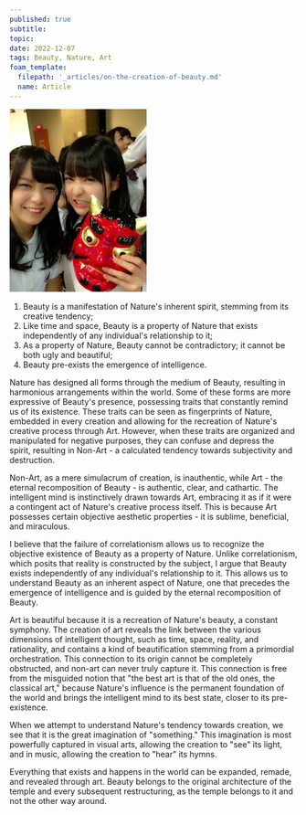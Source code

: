 ```yaml
---
published: true
subtitle:
topic:
date: 2022-12-07
tags: Beauty, Nature, Art
foam_template:
  filepath: '_articles/on-the-creation-of-beauty.md'
  name: Article
---
```


![Picture of Nogizaka46's members Ito Marika and Fukagawa Mai. Marika is holding a demon mask and both of them are making funny faces.](/images/mai_and_marika.jpg)

1. Beauty is a manifestation of Nature's inherent spirit, stemming from its creative tendency;
2. Like time and space, Beauty is a property of Nature that exists independently of any individual's relationship to it;
3. As a property of Nature, Beauty cannot be contradictory; it cannot be both ugly and beautiful;
4. Beauty pre-exists the emergence of intelligence.

Nature has designed all forms through the medium of Beauty, resulting in harmonious arrangements within the world. Some of these forms are more expressive of Beauty's presence, possessing traits that constantly remind us of its existence. These traits can be seen as fingerprints of Nature, embedded in every creation and allowing for the recreation of Nature's creative process through Art. However, when these traits are organized and manipulated for negative purposes, they can confuse and depress the spirit, resulting in Non-Art - a calculated tendency towards subjectivity and destruction.

Non-Art, as a mere simulacrum of creation, is inauthentic, while Art - the eternal recomposition of Beauty - is authentic, clear, and cathartic. The intelligent mind is instinctively drawn towards Art, embracing it as if it were a contingent act of Nature's creative process itself. This is because Art possesses certain objective aesthetic properties - it is sublime, beneficial, and miraculous.

I believe that the failure of correlationism allows us to recognize the objective existence of Beauty as a property of Nature. Unlike correlationism, which posits that reality is constructed by the subject, I argue that Beauty exists independently of any individual's relationship to it. This allows us to understand Beauty as an inherent aspect of Nature, one that precedes the emergence of intelligence and is guided by the eternal recomposition of Beauty.

Art is beautiful because it is a recreation of Nature's beauty, a constant symphony. The creation of art reveals the link between the various dimensions of intelligent thought, such as time, space, reality, and rationality, and contains a kind of beautification stemming from a primordial orchestration. This connection to its origin cannot be completely obstructed, and non-art can never truly capture it. This connection is free from the misguided notion that "the best art is that of the old ones, the classical art," because Nature's influence is the permanent foundation of the world and brings the intelligent mind to its best state, closer to its pre-existence.

When we attempt to understand Nature's tendency towards creation, we see that it is the great imagination of "something." This imagination is most powerfully captured in visual arts, allowing the creation to "see" its light, and in music, allowing the creation to "hear" its hymns.

Everything that exists and happens in the world can be expanded, remade, and revealed through art. Beauty belongs to the original architecture of the temple and every subsequent restructuring, as the temple belongs to it and not the other way around.